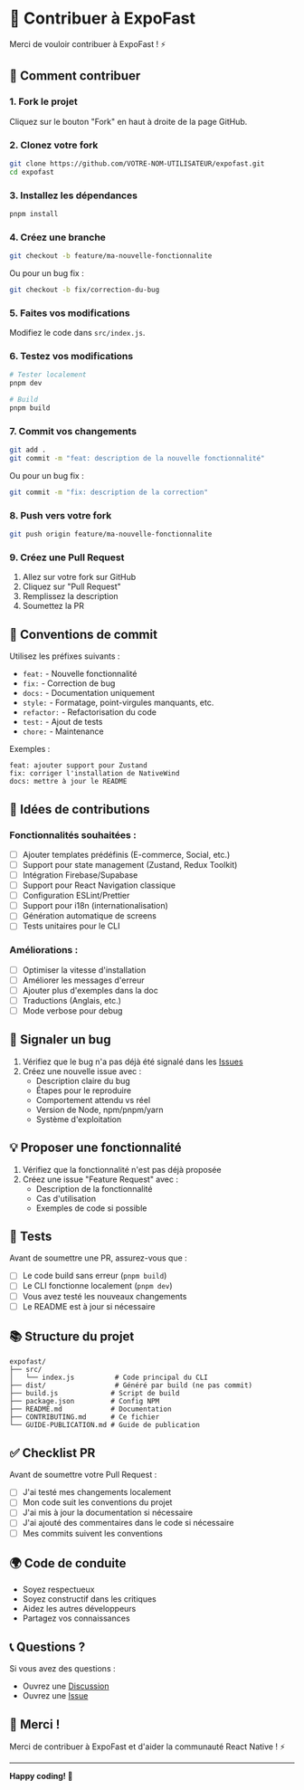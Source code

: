 # 🤝 Contribuer à ExpoFast

Merci de vouloir contribuer à ExpoFast ! ⚡

## 🌟 Comment contribuer

### 1. Fork le projet

Cliquez sur le bouton "Fork" en haut à droite de la page GitHub.

### 2. Clonez votre fork

```bash
git clone https://github.com/VOTRE-NOM-UTILISATEUR/expofast.git
cd expofast
```

### 3. Installez les dépendances

```bash
pnpm install
```

### 4. Créez une branche

```bash
git checkout -b feature/ma-nouvelle-fonctionnalite
```

Ou pour un bug fix :

```bash
git checkout -b fix/correction-du-bug
```

### 5. Faites vos modifications

Modifiez le code dans `src/index.js`.

### 6. Testez vos modifications

```bash
# Tester localement
pnpm dev

# Build
pnpm build
```

### 7. Commit vos changements

```bash
git add .
git commit -m "feat: description de la nouvelle fonctionnalité"
```

Ou pour un bug fix :

```bash
git commit -m "fix: description de la correction"
```

### 8. Push vers votre fork

```bash
git push origin feature/ma-nouvelle-fonctionnalite
```

### 9. Créez une Pull Request

1. Allez sur votre fork sur GitHub
2. Cliquez sur "Pull Request"
3. Remplissez la description
4. Soumettez la PR

## 📝 Conventions de commit

Utilisez les préfixes suivants :

- `feat:` - Nouvelle fonctionnalité
- `fix:` - Correction de bug
- `docs:` - Documentation uniquement
- `style:` - Formatage, point-virgules manquants, etc.
- `refactor:` - Refactorisation du code
- `test:` - Ajout de tests
- `chore:` - Maintenance

Exemples :
```
feat: ajouter support pour Zustand
fix: corriger l'installation de NativeWind
docs: mettre à jour le README
```

## 🎯 Idées de contributions

### Fonctionnalités souhaitées :

- [ ] Ajouter templates prédéfinis (E-commerce, Social, etc.)
- [ ] Support pour state management (Zustand, Redux Toolkit)
- [ ] Intégration Firebase/Supabase
- [ ] Support pour React Navigation classique
- [ ] Configuration ESLint/Prettier
- [ ] Support pour i18n (internationalisation)
- [ ] Génération automatique de screens
- [ ] Tests unitaires pour le CLI

### Améliorations :

- [ ] Optimiser la vitesse d'installation
- [ ] Améliorer les messages d'erreur
- [ ] Ajouter plus d'exemples dans la doc
- [ ] Traductions (Anglais, etc.)
- [ ] Mode verbose pour debug

## 🐛 Signaler un bug

1. Vérifiez que le bug n'a pas déjà été signalé dans les [Issues](https://github.com/jeanchristophe-Git/expofast/issues)
2. Créez une nouvelle issue avec :
   - Description claire du bug
   - Étapes pour le reproduire
   - Comportement attendu vs réel
   - Version de Node, npm/pnpm/yarn
   - Système d'exploitation

## 💡 Proposer une fonctionnalité

1. Vérifiez que la fonctionnalité n'est pas déjà proposée
2. Créez une issue "Feature Request" avec :
   - Description de la fonctionnalité
   - Cas d'utilisation
   - Exemples de code si possible

## 🧪 Tests

Avant de soumettre une PR, assurez-vous que :

- [ ] Le code build sans erreur (`pnpm build`)
- [ ] Le CLI fonctionne localement (`pnpm dev`)
- [ ] Vous avez testé les nouveaux changements
- [ ] Le README est à jour si nécessaire

## 📚 Structure du projet

```
expofast/
├── src/
│   └── index.js          # Code principal du CLI
├── dist/                 # Généré par build (ne pas commit)
├── build.js             # Script de build
├── package.json         # Config NPM
├── README.md            # Documentation
├── CONTRIBUTING.md      # Ce fichier
└── GUIDE-PUBLICATION.md # Guide de publication
```

## ✅ Checklist PR

Avant de soumettre votre Pull Request :

- [ ] J'ai testé mes changements localement
- [ ] Mon code suit les conventions du projet
- [ ] J'ai mis à jour la documentation si nécessaire
- [ ] J'ai ajouté des commentaires dans le code si nécessaire
- [ ] Mes commits suivent les conventions

## 🌍 Code de conduite

- Soyez respectueux
- Soyez constructif dans les critiques
- Aidez les autres développeurs
- Partagez vos connaissances

## 📞 Questions ?

Si vous avez des questions :

- Ouvrez une [Discussion](https://github.com/jeanchristophe-Git/expofast/discussions)
- Ouvrez une [Issue](https://github.com/jeanchristophe-Git/expofast/issues)

## 🙏 Merci !

Merci de contribuer à ExpoFast et d'aider la communauté React Native ! ⚡

---

**Happy coding! 🚀**
